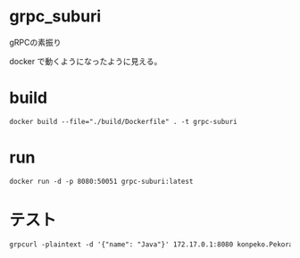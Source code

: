 # grpc_suburi

gRPCの素振り

docker で動くようになったように見える。

# build

```txt
docker build --file="./build/Dockerfile" . -t grpc-suburi
```

# run

```txt
docker run -d -p 8080:50051 grpc-suburi:latest
```

# テスト

```txt
grpcurl -plaintext -d '{"name": "Java"}' 172.17.0.1:8080 konpeko.Pekora.IdolGreeting
```
